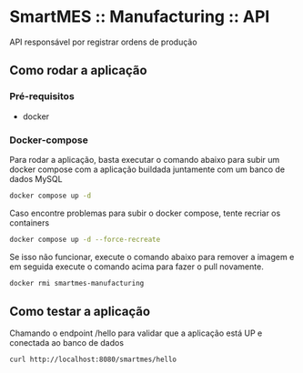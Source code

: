 # SmartMES :: Manufacturing :: API

API responsável por registrar ordens de produção

## Como rodar a aplicação

### Pré-requisitos

- docker

### Docker-compose

Para rodar a aplicação, basta executar o comando abaixo para subir um docker compose com a aplicação buildada juntamente com um banco de dados MySQL

````bash
docker compose up -d
````

Caso encontre problemas para subir o docker compose, tente recriar os containers

````bash
docker compose up -d --force-recreate
````

Se isso não funcionar, execute o comando abaixo para remover a imagem e em seguida execute o comando acima para fazer o pull novamente.

````bash
docker rmi smartmes-manufacturing
````

## Como testar a aplicação

Chamando o endpoint /hello para validar que a aplicação está UP e conectada ao banco de dados

````bash
curl http://localhost:8080/smartmes/hello
````